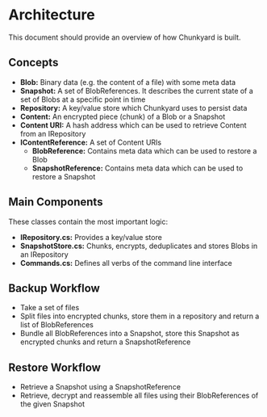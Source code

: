 # Architecture

This document should provide an overview of how Chunkyard is built.

## Concepts

- **Blob:** Binary data (e.g. the content of a file) with some meta data
- **Snapshot:** A set of BlobReferences. It describes the current state of a set
  of Blobs at a specific point in time
- **Repository:** A key/value store which Chunkyard uses to persist data
- **Content:** An encrypted piece (chunk) of a Blob or a Snapshot
- **Content URI:** A hash address which can be used to retrieve Content from an
  IRepository
- **IContentReference:** A set of Content URIs
  - **BlobReference:** Contains meta data which can be used to restore a Blob
  - **SnapshotReference:** Contains meta data which can be used to restore a Snapshot

## Main Components

These classes contain the most important logic:

- **IRepository.cs:** Provides a key/value store
- **SnapshotStore.cs:** Chunks, encrypts, deduplicates and stores Blobs in an
  IRepository
- **Commands.cs:** Defines all verbs of the command line interface

## Backup Workflow

- Take a set of files
- Split files into encrypted chunks, store them in a repository and return a
  list of BlobReferences
- Bundle all BlobReferences into a Snapshot, store this Snapshot as encrypted
  chunks and return a SnapshotReference

## Restore Workflow

- Retrieve a Snapshot using a SnapshotReference
- Retrieve, decrypt and reassemble all files using their BlobReferences of the
  given Snapshot
